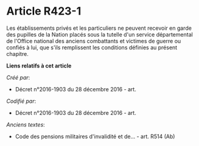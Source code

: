 # Article R423-1

Les établissements privés et les particuliers ne peuvent recevoir en garde des pupilles de la Nation placés sous la tutelle
d'un service départemental de l'Office national des anciens combattants et victimes de guerre ou confiés à lui, que s'ils
remplissent les conditions définies au présent chapitre.

**Liens relatifs à cet article**

_Créé par_:

  - Décret n°2016-1903 du 28 décembre 2016 - art.

_Codifié par_:

  - Décret n°2016-1903 du 28 décembre 2016 - art.

_Anciens textes_:

  - Code des pensions militaires d'invalidité et de... - art. R514 (Ab)
